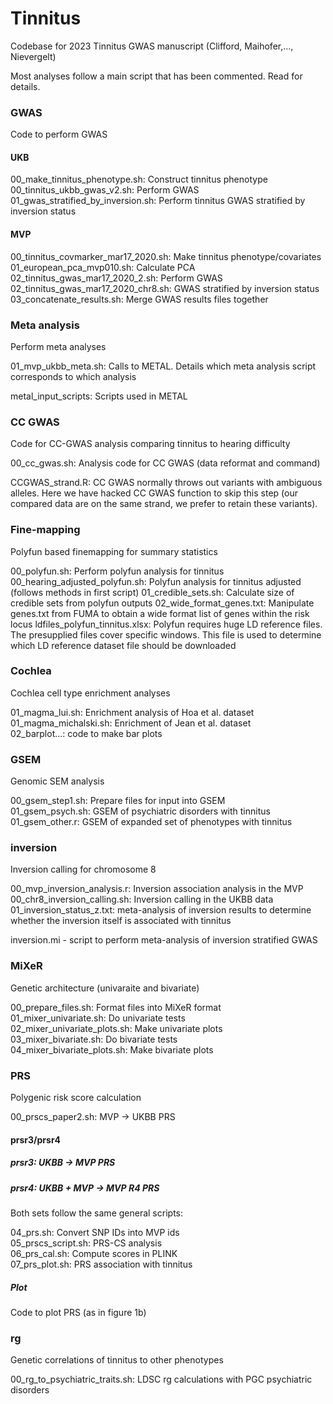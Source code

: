 # Tinnitus  
Codebase for 2023 Tinnitus GWAS manuscript (Clifford, Maihofer,..., Nievergelt)

Most analyses follow a main script that has been commented. Read for details.


### GWAS
Code to perform GWAS

#### UKB
00_make_tinnitus_phenotype.sh: Construct tinnitus phenotype  
00_tinnitus_ukbb_gwas_v2.sh: Perform GWAS  
01_gwas_stratified_by_inversion.sh: Perform tinnitus GWAS stratified by inversion status  

#### MVP
00_tinnitus_covmarker_mar17_2020.sh: Make tinnitus phenotype/covariates  
01_european_pca_mvp010.sh: Calculate PCA  
02_tinnitus_gwas_mar17_2020_2.sh: Perform GWAS  
02_tinnitus_gwas_mar17_2020_chr8.sh: GWAS stratified by inversion status  
03_concatenate_results.sh: Merge GWAS results files together  


### Meta analysis
Perform meta analyses

01_mvp_ukbb_meta.sh: Calls to METAL. Details which meta analysis script corresponds to which analysis

metal_input_scripts: Scripts used in METAL


### CC GWAS
Code for CC-GWAS analysis comparing tinnitus to hearing difficulty

00_cc_gwas.sh: Analysis code for CC GWAS (data reformat and command)

CCGWAS_strand.R: CC GWAS normally throws out variants with ambiguous alleles. Here we have hacked CC GWAS function to skip this step (our compared data are on the same strand, we prefer to retain these variants).

### Fine-mapping
Polyfun based finemapping for summary statistics

00_polyfun.sh: Perform polyfun analysis for tinnitus
00_hearing_adjusted_polyfun.sh: Polyfun analysis for tinnitus adjusted (follows methods in first script)
01_credible_sets.sh: Calculate size of credible sets from polyfun outputs
02_wide_format_genes.txt: Manipulate genes.txt from FUMA to obtain a wide format list of genes within the risk locus
ldfiles_polyfun_tinnitus.xlsx: Polyfun requires huge LD reference files. The presupplied files cover specific windows. This file is used to determine which LD reference dataset file should be downloaded

### Cochlea
Cochlea cell type enrichment analyses  

01_magma_lui.sh: Enrichment analysis of Hoa et al. dataset  
01_magma_michalski.sh: Enrichment of Jean et al. dataset  
02_barplot...: code to make bar plots  

### GSEM
Genomic SEM analysis

00_gsem_step1.sh: Prepare files for input into GSEM  
01_gsem_psych.sh: GSEM of psychiatric disorders with tinnitus  
01_gsem_other.r: GSEM of expanded set of phenotypes with tinnitus  

### inversion
Inversion calling for chromosome 8

00_mvp_inversion_analysis.r: Inversion association analysis in the MVP  
00_chr8_inversion_calling.sh: Inversion calling in the UKBB data  
01_inversion_status_z.txt: meta-analysis of inversion results to determine whether the inversion itself is associated with tinnitus  
 
inversion.mi - script to perform meta-analysis of inversion stratified GWAS  
 
### MiXeR
Genetic architecture (univaraite and bivariate)  

00_prepare_files.sh: Format files into MiXeR format  
01_mixer_univariate.sh: Do univariate tests  
02_mixer_univariate_plots.sh: Make univariate plots  
03_mixer_bivariate.sh: Do bivariate tests  
04_mixer_bivariate_plots.sh: Make bivariate plots  


### PRS
Polygenic risk score calculation

00_prscs_paper2.sh: MVP -> UKBB PRS  


#### prsr3/prsr4

##### prsr3: UKBB -> MVP PRS  
##### prsr4: UKBB + MVP -> MVP R4 PRS  
Both sets follow the same general scripts:  

04_prs.sh: Convert SNP IDs into MVP ids  
05_prscs_script.sh: PRS-CS analysis  
06_prs_cal.sh: Compute scores in PLINK  
07_prs_plot.sh: PRS association with tinnitus  

##### Plot
Code to plot PRS (as in figure 1b)

### rg
Genetic correlations of tinnitus to other phenotypes

00_rg_to_psychiatric_traits.sh: LDSC rg calculations with PGC psychiatric disorders  
